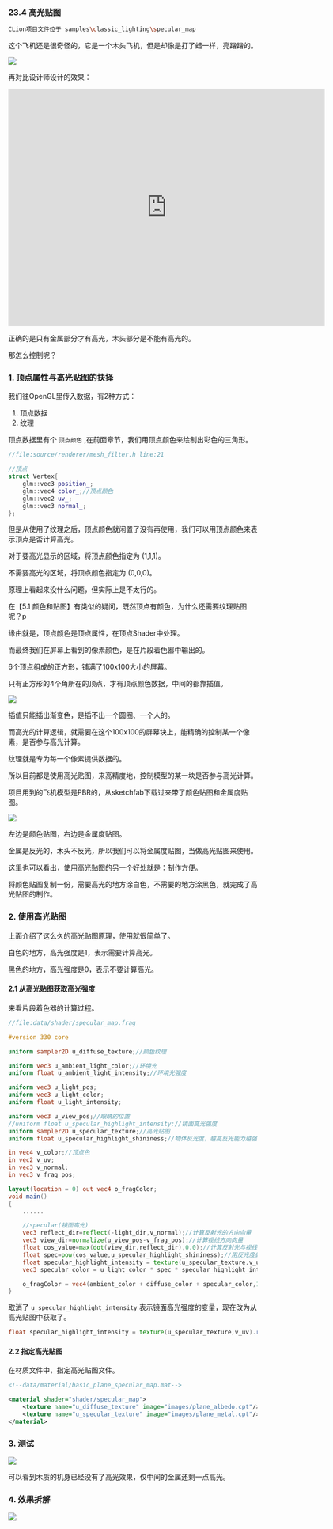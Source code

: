 ﻿### 23.4 高光贴图

```bash
CLion项目文件位于 samples\classic_lighting\specular_map
```

这个飞机还是很奇怪的，它是一个木头飞机，但是却像是打了蜡一样，亮蹭蹭的。

![](../../imgs/classic_lighting/specular_highlighting/specular_highlight_area.jpg)

再对比设计师设计的效果：

<div class="sketchfab-embed-wrapper"> <iframe title="Basic Plane" frameborder="0" allowfullscreen mozallowfullscreen="true" webkitallowfullscreen="true" allow="autoplay; fullscreen; xr-spatial-tracking" xr-spatial-tracking execution-while-out-of-viewport execution-while-not-rendered web-share width="640" height="480" src="https://sketchfab.com/models/319a57619948416288cc2d2880c70a4a/embed?dnt=1"> </iframe> </div>

正确的是只有金属部分才有高光，木头部分是不能有高光的。

那怎么控制呢？

### 1. 顶点属性与高光贴图的抉择

我们往OpenGL里传入数据，有2种方式：
1. 顶点数据
2. 纹理

顶点数据里有个 `顶点颜色` ,在前面章节，我们用顶点颜色来绘制出彩色的三角形。

```c++
//file:source/renderer/mesh_filter.h line:21

//顶点
struct Vertex{
    glm::vec3 position_;
    glm::vec4 color_;//顶点颜色
    glm::vec2 uv_;
    glm::vec3 normal_;
};
```

但是从使用了纹理之后，顶点颜色就闲置了没有再使用，我们可以用顶点颜色来表示顶点是否计算高光。

对于要高光显示的区域，将顶点颜色指定为 (1,1,1)。

不需要高光的区域，将顶点颜色指定为 (0,0,0)。

原理上看起来没什么问题，但实际上是不太行的。

在【5.1 颜色和贴图】有类似的疑问，既然顶点有颜色，为什么还需要纹理贴图呢？p

缘由就是，顶点颜色是顶点属性，在顶点Shader中处理。

而最终我们在屏幕上看到的像素颜色，是在片段着色器中输出的。

6个顶点组成的正方形，铺满了100x100大小的屏幕。

只有正方形的4个角所在的顶点，才有顶点颜色数据，中间的都靠插值。

![](../../imgs/opengl_draw_polygon/draw_quad/draw_quad_success.png)

插值只能插出渐变色，是插不出一个圆圈、一个人的。

而高光的计算逻辑，就需要在这个100x100的屏幕块上，能精确的控制某一个像素，是否参与高光计算。

纹理就是专为每一个像素提供数据的。

所以目前都是使用高光贴图，来高精度地，控制模型的某一块是否参与高光计算。

项目用到的飞机模型是PBR的，从sketchfab下载过来带了颜色贴图和金属度贴图。

![](../../imgs/classic_lighting/specular_map/specular_map_is_specular_area_texture.jpg)

左边是颜色贴图，右边是金属度贴图。

金属是反光的，木头不反光，所以我们可以将金属度贴图，当做高光贴图来使用。

这里也可以看出，使用高光贴图的另一个好处就是：制作方便。

将颜色贴图复制一份，需要高光的地方涂白色，不需要的地方涂黑色，就完成了高光贴图的制作。

### 2. 使用高光贴图

上面介绍了这么久的高光贴图原理，使用就很简单了。

白色的地方，高光强度是1，表示需要计算高光。

黑色的地方，高光强度是0，表示不要计算高光。

#### 2.1 从高光贴图获取高光强度

来看片段着色器的计算过程。

```glsl
//file:data/shader/specular_map.frag 

#version 330 core

uniform sampler2D u_diffuse_texture;//颜色纹理

uniform vec3 u_ambient_light_color;//环境光
uniform float u_ambient_light_intensity;//环境光强度

uniform vec3 u_light_pos;
uniform vec3 u_light_color;
uniform float u_light_intensity;

uniform vec3 u_view_pos;//眼睛的位置
//uniform float u_specular_highlight_intensity;//镜面高光强度
uniform sampler2D u_specular_texture;//高光贴图
uniform float u_specular_highlight_shininess;//物体反光度，越高反光能力越强，高光点越小。

in vec4 v_color;//顶点色
in vec2 v_uv;
in vec3 v_normal;
in vec3 v_frag_pos;

layout(location = 0) out vec4 o_fragColor;
void main()
{
    ......

    //specular(镜面高光)
    vec3 reflect_dir=reflect(-light_dir,v_normal);//计算反射光的方向向量
    vec3 view_dir=normalize(u_view_pos-v_frag_pos);//计算视线方向向量
    float cos_value=max(dot(view_dir,reflect_dir),0.0);//计算反射光与视线的夹角cos值
    float spec=pow(cos_value,u_specular_highlight_shininess);//用反光度做次方，计算得到高光值。
    float specular_highlight_intensity = texture(u_specular_texture,v_uv).r;//从高光贴图中取镜面高光强度。1表示计算高光，0表示无高光。
    vec3 specular_color = u_light_color * spec * specular_highlight_intensity * texture(u_diffuse_texture,v_uv).rgb;

    o_fragColor = vec4(ambient_color + diffuse_color + specular_color,1.0);
}
```

取消了 `u_specular_highlight_intensity` 表示镜面高光强度的变量，现在改为从高光贴图中获取了。

```glsl
float specular_highlight_intensity = texture(u_specular_texture,v_uv).r;//从高光贴图中取镜面高光强度。1表示最大高光，0表示无高光。
```

#### 2.2 指定高光贴图

在材质文件中，指定高光贴图文件。

```xml
<!--data/material/basic_plane_specular_map.mat-->

<material shader="shader/specular_map">
    <texture name="u_diffuse_texture" image="images/plane_albedo.cpt"/>
    <texture name="u_specular_texture" image="images/plane_metal.cpt"/>
</material>
```

### 3. 测试

![](../../imgs/classic_lighting/specular_map/specular_map_test.gif)

可以看到木质的机身已经没有了高光效果，仅中间的金属还剩一点高光。

### 4. 效果拆解

![](../../imgs/classic_lighting/specular_map/combine_light_effect.jpg)